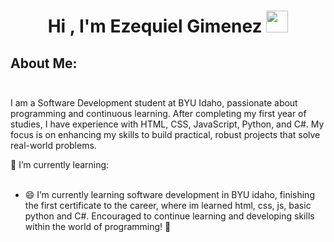 <h1 align="center">Hi , I'm Ezequiel Gimenez <img src="https://media.giphy.com/media/hvRJCLFzcasrR4ia7z/giphy.gif" width="35"></h1>

## **About Me:**<br><br>
I am a Software Development student at BYU Idaho, passionate about programming and continuous learning. After completing my first year of studies, I have experience with HTML, CSS, JavaScript, Python, and C#. My focus is on enhancing my skills to build practical, robust projects that solve real-world problems.

🌱 I’m currently learning:<br><br>

- 😄 I’m currently learning software development in BYU idaho, finishing the first certificate to the career, where im learned html, css, js, basic python and C#.
   Encouraged to continue learning and developing skills within the world of programming! 💪
